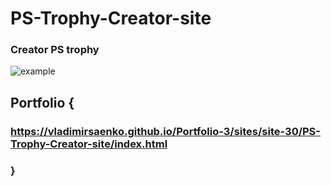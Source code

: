 # PS-Trophy-Creator-site

### Creator PS trophy

![example](https://user-images.githubusercontent.com/56477695/132260031-248f2ae1-864f-472d-a378-e4e84d853109.jpg)

## Portfolio {

### https://vladimirsaenko.github.io/Portfolio-3/sites/site-30/PS-Trophy-Creator-site/index.html

### }
